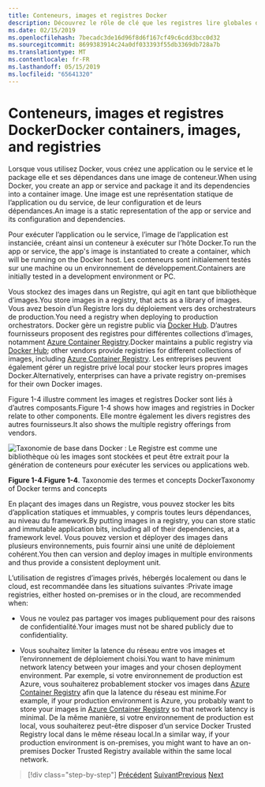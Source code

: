 ```yaml
---
title: Conteneurs, images et registres Docker
description: Découvrez le rôle de clé que les registres lire globales de la façon de Docker du déploiement d’applications.
ms.date: 02/15/2019
ms.openlocfilehash: 7becadc3de16d96f8d6f167cf49c6cdd3bcc0d32
ms.sourcegitcommit: 8699383914c24a0df033393f55db3369db728a7b
ms.translationtype: MT
ms.contentlocale: fr-FR
ms.lasthandoff: 05/15/2019
ms.locfileid: "65641320"
---
```

# <a name="docker-containers-images-and-registries"></a><span data-ttu-id="05220-103">Conteneurs, images et registres Docker</span><span class="sxs-lookup"><span data-stu-id="05220-103">Docker containers, images, and registries</span></span>

<span data-ttu-id="05220-104">Lorsque vous utilisez Docker, vous créez une application ou le service et le package elle et ses dépendances dans une image de conteneur.</span><span class="sxs-lookup"><span data-stu-id="05220-104">When using Docker, you create an app or service and package it and its dependencies into a container image.</span></span> <span data-ttu-id="05220-105">Une image est une représentation statique de l’application ou du service, de leur configuration et de leurs dépendances.</span><span class="sxs-lookup"><span data-stu-id="05220-105">An image is a static representation of the app or service and its configuration and dependencies.</span></span>

<span data-ttu-id="05220-106">Pour exécuter l’application ou le service, l’image de l’application est instanciée, créant ainsi un conteneur à exécuter sur l’hôte Docker.</span><span class="sxs-lookup"><span data-stu-id="05220-106">To run the app or service, the app's image is instantiated to create a container, which will be running on the Docker host.</span></span> <span data-ttu-id="05220-107">Les conteneurs sont initialement testés sur une machine ou un environnement de développement.</span><span class="sxs-lookup"><span data-stu-id="05220-107">Containers are initially tested in a development environment or PC.</span></span>

<span data-ttu-id="05220-108">Vous stockez des images dans un Registre, qui agit en tant que bibliothèque d’images.</span><span class="sxs-lookup"><span data-stu-id="05220-108">You store images in a registry, that acts as a library of images.</span></span> <span data-ttu-id="05220-109">Vous avez besoin d’un Registre lors du déploiement vers des orchestrateurs de production.</span><span class="sxs-lookup"><span data-stu-id="05220-109">You need a registry when deploying to production orchestrators.</span></span> <span data-ttu-id="05220-110">Docker gère un registre public via [Docker Hub](https://hub.docker.com/). D’autres fournisseurs proposent des registres pour différentes collections d’images, notamment [Azure Container Registry](https://azure.microsoft.com/services/container-registry/).</span><span class="sxs-lookup"><span data-stu-id="05220-110">Docker maintains a public registry via [Docker Hub](https://hub.docker.com/); other vendors provide registries for different collections of images, including [Azure Container Registry](https://azure.microsoft.com/services/container-registry/).</span></span> <span data-ttu-id="05220-111">Les entreprises peuvent également gérer un registre privé local pour stocker leurs propres images Docker.</span><span class="sxs-lookup"><span data-stu-id="05220-111">Alternatively, enterprises can have a private registry on-premises for their own Docker images.</span></span>

<span data-ttu-id="05220-112">Figure 1-4 illustre comment les images et registres Docker sont liés à d’autres composants.</span><span class="sxs-lookup"><span data-stu-id="05220-112">Figure 1-4 shows how images and registries in Docker relate to other components.</span></span> <span data-ttu-id="05220-113">Elle montre également les divers registres des autres fournisseurs.</span><span class="sxs-lookup"><span data-stu-id="05220-113">It also shows the multiple registry offerings from vendors.</span></span>

![Taxonomie de base dans Docker : Le Registre est comme une bibliothèque où les images sont stockées et peut être extrait pour la génération de conteneurs pour exécuter les services ou applications web.](./media/image4.png)

<span data-ttu-id="05220-118">**Figure 1-4**.</span><span class="sxs-lookup"><span data-stu-id="05220-118">**Figure 1-4**.</span></span> <span data-ttu-id="05220-119">Taxonomie des termes et concepts Docker</span><span class="sxs-lookup"><span data-stu-id="05220-119">Taxonomy of Docker terms and concepts</span></span>

<span data-ttu-id="05220-120">En plaçant des images dans un Registre, vous pouvez stocker les bits d’application statiques et immuables, y compris toutes leurs dépendances, au niveau du framework.</span><span class="sxs-lookup"><span data-stu-id="05220-120">By putting images in a registry, you can store static and immutable application bits, including all of their dependencies, at a framework level.</span></span> <span data-ttu-id="05220-121">Vous pouvez version et déployer des images dans plusieurs environnements, puis fournir ainsi une unité de déploiement cohérent.</span><span class="sxs-lookup"><span data-stu-id="05220-121">You then can version and deploy images in multiple environments and thus provide a consistent deployment unit.</span></span>

<span data-ttu-id="05220-122">L’utilisation de registres d’images privés, hébergés localement ou dans le cloud, est recommandée dans les situations suivantes :</span><span class="sxs-lookup"><span data-stu-id="05220-122">Private image registries, either hosted on-premises or in the cloud, are recommended when:</span></span>

- <span data-ttu-id="05220-123">Vous ne voulez pas partager vos images publiquement pour des raisons de confidentialité.</span><span class="sxs-lookup"><span data-stu-id="05220-123">Your images must not be shared publicly due to confidentiality.</span></span>

- <span data-ttu-id="05220-124">Vous souhaitez limiter la latence du réseau entre vos images et l’environnement de déploiement choisi.</span><span class="sxs-lookup"><span data-stu-id="05220-124">You want to have minimum network latency between your images and your chosen deployment environment.</span></span> <span data-ttu-id="05220-125">Par exemple, si votre environnement de production est Azure, vous souhaiterez probablement stocker vos images dans [Azure Container Registry](https://azure.microsoft.com/services/container-registry/) afin que la latence du réseau est minime.</span><span class="sxs-lookup"><span data-stu-id="05220-125">For example, if your production environment is Azure, you probably want to store your images in [Azure Container Registry](https://azure.microsoft.com/services/container-registry/) so that network latency is minimal.</span></span> <span data-ttu-id="05220-126">De la même manière, si votre environnement de production est local, vous souhaiterez peut-être disposer d’un service Docker Trusted Registry local dans le même réseau local.</span><span class="sxs-lookup"><span data-stu-id="05220-126">In a similar way, if your production environment is on-premises, you might want to have an on-premises Docker Trusted Registry available within the same local network.</span></span>

>[!div class="step-by-step"]
><span data-ttu-id="05220-127">[Précédent](docker-terminology.md)
>[Suivant](road-to-modern-applications-based-on-containers.md)</span><span class="sxs-lookup"><span data-stu-id="05220-127">[Previous](docker-terminology.md)
[Next](road-to-modern-applications-based-on-containers.md)</span></span>
